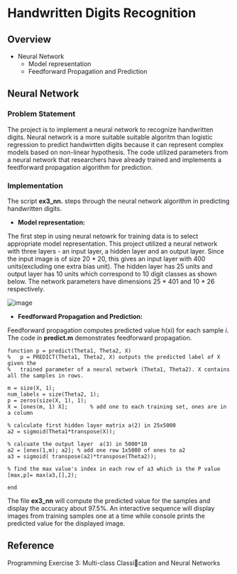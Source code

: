 # Handwritten Digits Recognition 

## Overview 
* Neural Network 
  * Model representation 
  * Feedforward Propagation and Prediction 
  
## Neural Network 
### Problem Statement 

The project is to implement a neural network to recognize handwritten digits. 
Neural network is a more suitable suitable algoritm than logistic regression to predict handwirtten digits 
because it can represent complex models based on non-linear hypothesis. The code utilized parameters from a neural network that researchers have already trained and implements a feedforward propagation algorithm for prediction.

### Implementation 
The script **ex3_nn.** steps through the neural network algorithm in predicting handwritten digits.
* **Model representation:** 

The first step in using neural netowrk for training data is to select appropriate model representation. This project
utilized a neural network with three layers - an input layer, a hidden layer and an output layer. Since the input image
is of size 20 * 20, this gives an input layer with 400 units(excluding one extra bias unit). The hidden layer has 25 units and output layer has 10 units which correspond to 10 digit classes as shown below. The network parameters have dimensions  25 * 401 and 10 * 26 respectively.

![image](https://user-images.githubusercontent.com/26426412/31361130-a0aa8312-ad06-11e7-8ead-3e7c2be2b888.png)

* **Feedforward Propagation and Prediction:** 

Feedforward propagation computes predicted value h(xi) for each sample *i*. The code in **predict.m** demonstrates feedforward propagation.
```
function p = predict(Theta1, Theta2, X)
%   p = PREDICT(Theta1, Theta2, X) outputs the predicted label of X given the
%   trained parameter of a neural network (Theta1, Theta2). X contains all the samples in rows.

m = size(X, 1);
num_labels = size(Theta2, 1);
p = zeros(size(X, 1), 1);
X = [ones(m, 1) X];       % add one to each training set, ones are in a column 

% calculate first hidden layer matrix a(2) in 25x5000
a2 = sigmoid(Theta1*transpose(X));

% calcuate the output layer  a(3) in 5000*10 
a2 = [ones(1,m); a2]; % add one row 1x5000 of ones to a2 
a3 = sigmoid( transpose(a2)*transpose(Theta2));

% find the max value's index in each row of a3 which is the P value
[max,p]= max(a3,[],2);

end
```

The file **ex3_nn** will compute the predicted value for the samples and display the accuracy about 97.5%. An interactive sequence will display images from training samples one at a time while console prints the predicted value for the displayed image. 

## Reference
Programming Exercise 3:
Multi-class Classication and Neural Networks


